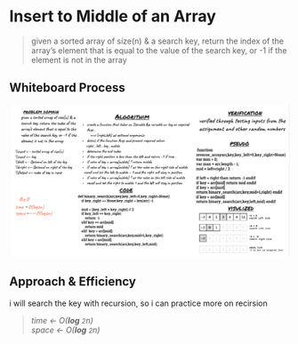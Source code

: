 # Insert to Middle of an Array
> given a sorted array of size(n) & a search key, return the index of the array’s element that is equal to the value of the search key, or -1 if the element is not in the array

## Whiteboard Process
<img src="./array-binary-search.png" alt="array-reverse">

## Approach & Efficiency
i will search the key with recursion, so i can practice more on recirsion


> *time <- O(__log__ <small>2</small>n) <br>*
> *space <- O(__log__ <small>2</small>n)* 
